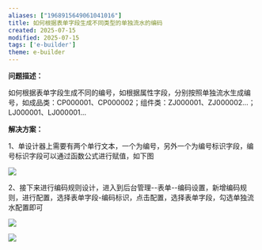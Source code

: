 ```yaml
---
aliases: ["1968915649061041016"]
title: 如何根据表单字段生成不同类型的单独流水的编码
created: 2025-07-15
modified: 2025-07-15
tags: ['e-builder']
theme: e-builder
---
```


**问题描述：**

如何根据表单字段生成不同的编号，如根据属性字段，分别按照单独流水生成编号，如成品类：CP000001、CP000002；组件类：ZJ000001、ZJ000002...；LJ000001、LJ000001...

**解决方案：**

1、单设计器上需要有两个单行文本，一个为编号，另外一个为编号标识字段，编号标识字段可以通过函数公式进行赋值，如下图

![](6a49facad0f269ae240ddbb732515619.jpg)

2、接下来进行编码规则设计，进入到后台管理--表单--编码设置，新增编码规则，进行配置，选择表单字段-编码标识，点击配置，选择表单字段，勾选单独流水配置即可

![](2168782a5c5cd222498f54833b400b8f.jpg)

![](b40d778d8058331fea8bfc8f60811bc9.jpg)